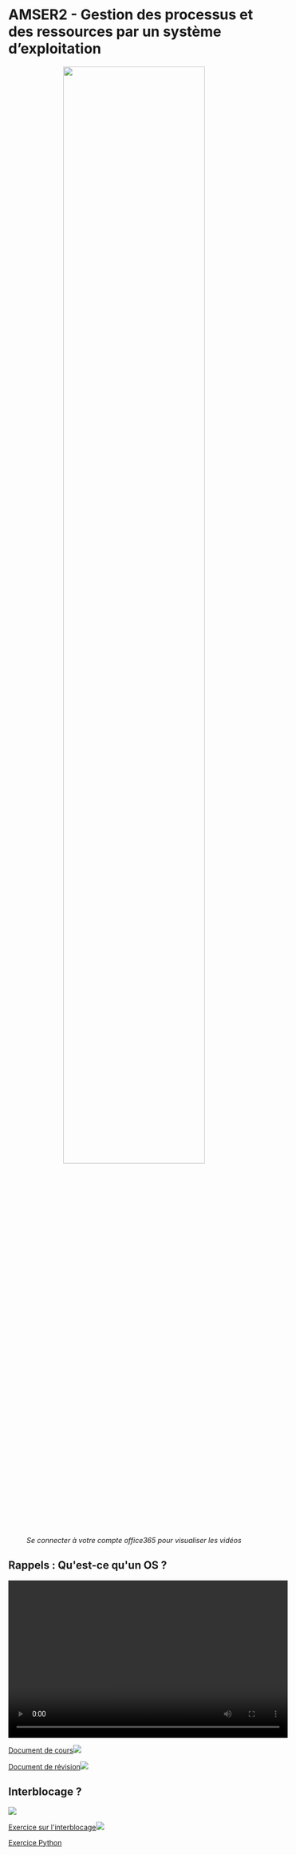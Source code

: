# **AMSER2 -  Gestion des processus et des ressources par un système d’exploitation**

<center><img src="https://files.realpython.com/media/Python-3s-pathlib-Module-Taming-the-File-System_Watermarked.074720b405b1.jpg" width="75%"></center>

<center><p style="font-style: italic;color=red;">Se connecter à votre compte office365 pour visualiser les vidéos</p></center>

## Rappels : Qu'est-ce qu'un OS ?

<video width="560" height="315" controls>
	<source src="https://sasl56-my.sharepoint.com/personal/mickael_kerviche_sa-sl_fr/_layouts/15/download.aspx?SourceUrl=%2Fpersonal%2Fmickael%5Fkerviche%5Fsa%2Dsl%5Ffr%2FDocuments%2FNSI%2FCours%5FT%2F4%2DArchitectures%20mat%C3%A9rielles%2C%20syst%C3%A8mes%20d%27exploitation%20et%20r%C3%A9seaux%2FARSE2%2FL%27OS%20expliqu%C3%A9%20en%203%20minutes%2Emp4" type="video/mp4">
</video>

<a href="https://sasl56-my.sharepoint.com/:w:/g/personal/mickael_kerviche_sa-sl_fr/Ee4BwP9MFl9LsI8ed0Fsu_IBbSCH_7y-jwb_TYeigmk2qA?e=Qv4hd6
" target="_blank">Document de cours<img src="https://c1-word-view-15.cdn.office.net/wv/resources/1033/FavIcon_Word.ico"></a>

<a href="https://sasl56-my.sharepoint.com/:w:/g/personal/mickael_kerviche_sa-sl_fr/EU_HZCdnD7FIhVvpiyb_P6EBlGp1zAvoGOcfo1gGQlsbeg?e=0XLifO
" target="_blank">Document de révision<img src="https://c1-word-view-15.cdn.office.net/wv/resources/1033/FavIcon_Word.ico"></a>

## Interblocage ?

![](https://dotnettutorials.net/wp-content/uploads/2018/12/SQL-Server-Deadlock.jpg)

<a href="https://sasl56-my.sharepoint.com/:w:/g/personal/mickael_kerviche_sa-sl_fr/ESmf8Lne6Z1MguPlh9xU_egBIFd3CbQO_wZEGf9vg3dT4Q?e=8L0aAe
" target="_blank">Exercice sur l'interblocage<img src="https://c1-word-view-15.cdn.office.net/wv/resources/1033/FavIcon_Word.ico"></a>

[Exercice Python](https://www.lecluse.fr/nsi/NSI_T/archi/process/deadlock_python/)

